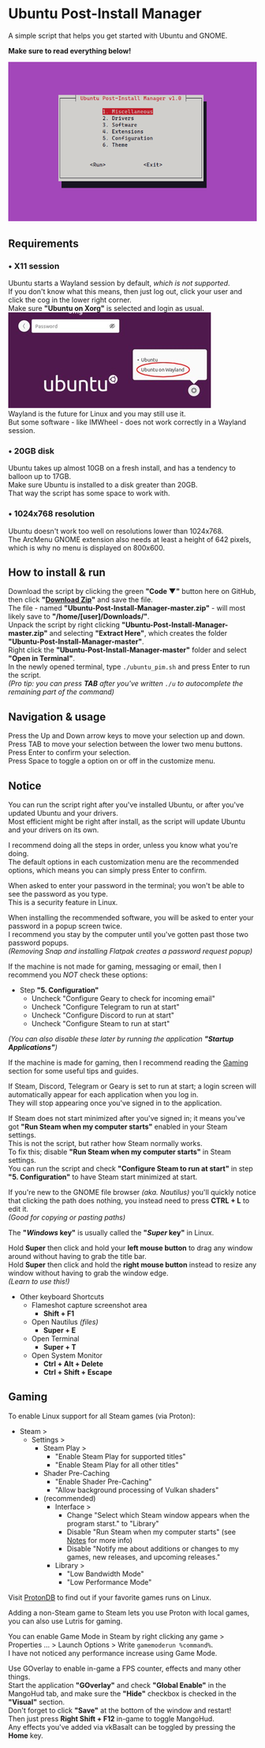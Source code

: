 # Ubuntu Post-Install Manager
A simple script that helps you get started with Ubuntu and GNOME.

**Make sure to read everything below!**

![demo](https://github.com/Hezkore/Ubuntu-Post-Install-Manager/blob/master/extra/demo.png?raw=true)

## Requirements
### • X11 session
Ubuntu starts a Wayland session by default, *which is not supported*.\
If you don't know what this means, then just log out, click your user and click the cog in the lower right corner.\
Make sure **"Ubuntu on Xorg"** is selected and login as usual.\
![xorg](https://github.com/Hezkore/Ubuntu-Post-Install-Manager/blob/master/extra/xorg.jpg?raw=true)\
Wayland is the future for Linux and you may still use it.\
But some software - like IMWheel - does not work correctly in a Wayland session.

### • 20GB disk
Ubuntu takes up almost 10GB on a fresh install, and has a tendency to balloon up to 17GB.\
Make sure Ubuntu is installed to a disk greater than 20GB.\
That way the script has some space to work with.

### • 1024x768 resolution
Ubuntu doesn't work too well on resolutions lower than 1024x768.\
The ArcMenu GNOME extension also needs at least a height of 642 pixels, which is why no menu is displayed on 800x600.

## How to install & run
Download the script by clicking the green **"Code ▼"** button here on GitHub, then click **"[Download Zip](https://github.com/Hezkore/Ubuntu-Post-Install-Manager/archive/refs/heads/master.zip)"** and save the file.\
The file - named **"Ubuntu-Post-Install-Manager-master.zip"** - will most likely save to **"/home/[user]/Downloads/"**.\
Unpack the script by right clicking **"Ubuntu-Post-Install-Manager-master.zip"**  and selecting **"Extract Here"**, which creates the folder **"Ubuntu-Post-Install-Manager-master"**.\
Right click the **"Ubuntu-Post-Install-Manager-master"** folder and select **"Open in Terminal"**.\
In the newly opened terminal, type `./ubuntu_pim.sh` and press Enter to run the script.\
*(Pro tip: you can press **TAB** after you've written `./u` to autocomplete the remaining part of the command)*

## Navigation & usage
Press the Up and Down arrow keys to move your selection up and down.\
Press TAB to move your selection between the lower two menu buttons.\
Press Enter to confirm your selection.\
Press Space to toggle a option on or off in the customize menu.

## Notice
You can run the script right after you've installed Ubuntu, or after you've updated Ubuntu and your drivers.\
Most efficient might be right after install, as the script will update Ubuntu and your drivers on its own.

I recommend doing all the steps in order, unless you know what you're doing.\
The default options in each customization menu are the recommended options, which means you can simply press Enter to confirm.

When asked to enter your password in the terminal; you won't be able to see the password as you type.\
This is a security feature in Linux.

When installing the recommended software, you will be asked to enter your password in a popup screen twice.\
I recommend you stay by the computer until you've gotten past those two password popups.\
*(Removing Snap and installing Flatpak creates a password request popup)*

If the machine is not made for gaming, messaging or email, then I recommend you *NOT* check these options:
* Step **"5. Configuration"**
	* Uncheck "Configure Geary to check for incoming email"
	* Uncheck "Configure Telegram to run at start"
	* Uncheck "Configure Discord to run at start"
	* Uncheck "Configure Steam to run at start"

*(You can also disable these later by running the application **"Startup Applications"**)*

If the machine is made for gaming, then I recommend reading the [Gaming](#gaming) section for some useful tips and guides.

If Steam, Discord, Telegram or Geary is set to run at start; a login screen will automatically appear for each application when you log in.\
They will stop appearing once you've signed in to the application.

If Steam does not start minimized after you've signed in; it means you've got **"Run Steam when my computer starts"** enabled in your Steam settings.\
This is not the script, but rather how Steam normally works.\
To fix this; disable **"Run Steam when my computer starts"** in Steam settings.\
You can run the script and check **"Configure Steam to run at start"** in step **"5. Configuration"** to have Steam start minimized at start.

If you're new to the GNOME file browser *(aka. Nautilus)* you'll quickly notice that clicking the path does nothing, you instead need to press **CTRL + L** to edit it.\
*(Good for copying or pasting paths)*

The **"*Windows* key"**  is usually called the **"*Super* key"** in Linux.

Hold **Super** then click and hold your **left mouse button** to drag any window around without having to grab the title bar.\
Hold **Super** then click and hold the **right mouse button** instead to resize any window without having to grab the window edge.\
*(Learn to use this!)*

* Other keyboard Shortcuts
	* Flameshot capture screenshot area
		* **Shift + F1**
	* Open Nautilus *(files)*
		* **Super + E**
	* Open Terminal
		* **Super + T**
	* Open System Monitor
		* **Ctrl + Alt + Delete**
		* **Ctrl + Shift + Escape**

## Gaming
To enable Linux support for all Steam games (via Proton):
* Steam >
	* Settings >
		* Steam Play >
			* "Enable Steam Play for supported titles"
			* "Enable Steam Play for all other titles"
		* Shader Pre-Caching
			* "Enable Shader Pre-Caching"
			* "Allow background processing of Vulkan shaders"
		* (recommended)
			* Interface >
				* Change "Select which Steam window appears when the program starst." to "Library"
				* Disable "Run Steam when my computer starts" (see [Notes](#notes) for more info)
				* Disable "Notify me about additions or changes to my games, new releases, and upcoming releases."
			* Library >
				* "Low Bandwidth Mode"
				* "Low Performance Mode"

Visit [ProtonDB](https://www.protondb.com/) to find out if your favorite games runs on Linux.

Adding a non-Steam game to Steam lets you use Proton with local games, you can also use Lutris for gaming.

You can enable Game Mode in Steam by right clicking any game > Properties ... > Launch Options > Write `gamemoderun %command%`.\
I have not noticed any performance increase using Game Mode.

Use GOverlay to enable in-game a FPS counter, effects and many other things.\
Start the application **"GOverlay"** and check **"Global Enable"** in the MangoHud tab, and make sure the **"Hide"** checkbox is checked in the **"Visual"** section.\
Don't forget to click **"Save"** at the bottom of the window and restart!\
Then just press **Right Shift + F12** in-game to toggle MangoHud.\
Any effects you've added via vkBasalt can be toggled by pressing the **Home** key.